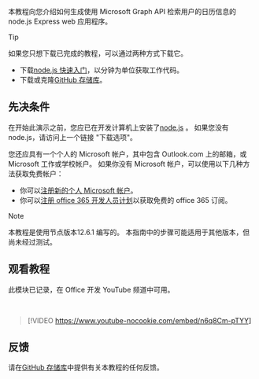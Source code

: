 <!-- markdownlint-disable MD002 MD041 -->

本教程向您介绍如何生成使用 Microsoft Graph API 检索用户的日历信息的 node.js Express web 应用程序。

> [!TIP]
> 如果您只想下载已完成的教程，可以通过两种方式下载它。
>
> - 下载[node.js 快速入门](https://developer.microsoft.com/graph/quick-start?platform=option-node)，以分钟为单位获取工作代码。
> - 下载或克隆[GitHub 存储库](https://github.com/microsoftgraph/msgraph-training-nodeexpressapp)。

## <a name="prerequisites"></a>先决条件

在开始此演示之前，您应已在开发计算机上安装了[node.js](https://nodejs.org) 。 如果您没有 node.js，请访问上一个链接 "下载选项"。

您还应具有一个个人的 Microsoft 帐户，其中包含 Outlook.com 上的邮箱，或 Microsoft 工作或学校帐户。 如果你没有 Microsoft 帐户，可以使用以下几种方法获取免费帐户：

- 你可以[注册新的个人 Microsoft 帐户](https://signup.live.com/signup?wa=wsignin1.0&rpsnv=12&ct=1454618383&rver=6.4.6456.0&wp=MBI_SSL_SHARED&wreply=https://mail.live.com/default.aspx&id=64855&cbcxt=mai&bk=1454618383&uiflavor=web&uaid=b213a65b4fdc484382b6622b3ecaa547&mkt=E-US&lc=1033&lic=1)。
- 你可以[注册 office 365 开发人员计划](https://developer.microsoft.com/office/dev-program)以获取免费的 office 365 订阅。

> [!NOTE]
> 本教程是使用节点版本12.6.1 编写的。 本指南中的步骤可能适用于其他版本，但尚未经过测试。

## <a name="watch-the-tutorial"></a>观看教程

此模块已记录，在 Office 开发 YouTube 频道中可用。

<!-- markdownlint-disable MD033 MD034 -->
<br/>

> [!VIDEO https://www.youtube-nocookie.com/embed/n6q8Cm-pTYY]
<!-- markdownlint-enable MD033 MD034 -->

## <a name="feedback"></a>反馈

请在[GitHub 存储库](https://github.com/microsoftgraph/msgraph-training-nodeexpressapp)中提供有关本教程的任何反馈。
